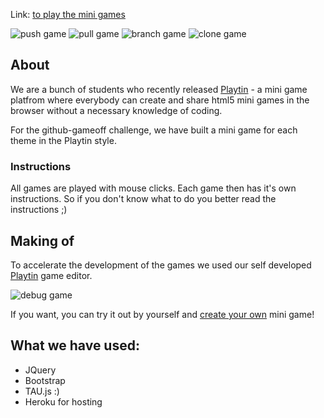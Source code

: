 Link: [to play the mini games](http://playtin-gameoff.herokuapp.com/ "paint, create and share!")

![push game](http://playtin-gameoff.herokuapp.com/images/game_thumbs/push.png "Push")
![pull game](http://playtin-gameoff.herokuapp.com/images/game_thumbs/pull.png "Pull")
![branch game](http://playtin-gameoff.herokuapp.com/images/game_thumbs/branch.png "Branch")
![clone game](http://playtin-gameoff.herokuapp.com/images/game_thumbs/clone.png "Clone")

## About

We are a bunch of students who recently released [Playtin](http://playtin.com/ "paint, create and share!") - a mini game platfrom where everybody
can create and share html5 mini games in the browser without a necessary knowledge of coding.

For the github-gameoff challenge, we have built a mini game for each theme in the Playtin style.

### Instructions

All games are played with mouse clicks. Each game then has it's own instructions. So if you don't know what to do
you better read the instructions ;)

## Making of

To accelerate the development of the games we used our self developed [Playtin](http://playtin.com/ "paint, create and share!") game editor.

![debug game](http://playtin-gameoff.herokuapp.com/images/debug_branch.png "editor")

If you want, you can try it out by yourself and [create your own](http://playtin.com/ "create your own!") mini game!

## What we have used:

* JQuery
* Bootstrap
* TAU.js :)
* Heroku for hosting